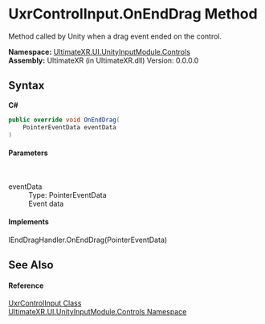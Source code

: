 # UxrControlInput.OnEndDrag Method 
 

Method called by Unity when a drag event ended on the control.

**Namespace:**&nbsp;<a href="N_UltimateXR_UI_UnityInputModule_Controls">UltimateXR.UI.UnityInputModule.Controls</a><br />**Assembly:**&nbsp;UltimateXR (in UltimateXR.dll) Version: 0.0.0.0

## Syntax

**C#**<br />
``` C#
public override void OnEndDrag(
	PointerEventData eventData
)
```


#### Parameters
&nbsp;<dl><dt>eventData</dt><dd>Type: PointerEventData<br />Event data</dd></dl>

#### Implements
IEndDragHandler.OnEndDrag(PointerEventData)<br />

## See Also


#### Reference
<a href="T_UltimateXR_UI_UnityInputModule_Controls_UxrControlInput">UxrControlInput Class</a><br /><a href="N_UltimateXR_UI_UnityInputModule_Controls">UltimateXR.UI.UnityInputModule.Controls Namespace</a><br />